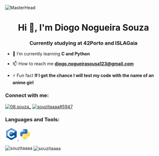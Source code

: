 ![MasterHead](https://cdna.artstation.com/p/assets/images/images/026/128/252/original/lennart-butz-idea5anim.gif?1587962316)
<h1 align="center">Hi 👋, I'm Diogo Nogueira Souza</h1>
<h3 align="center">Currently studying at 42Porto and ISLAGaia</h3>

- 🌱 I’m currently learning **C and Python**

- 📫 How to reach me **diogo.nogueirasousa123@gmail.com**

- ⚡ Fun fact **If I get the chance I will test my code with the name of an anime girl**

<h3 align="left">Connect with me:</h3>
<p align="left">
<a href="https://instagram.com/08.souza_" target="blank"><img align="center" src="https://raw.githubusercontent.com/rahuldkjain/github-profile-readme-generator/master/src/images/icons/Social/instagram.svg" alt="08.souza_" height="30" width="40" /></a>
<a href="https://discord.gg/souzitaaaa#5947" target="blank"><img align="center" src="https://raw.githubusercontent.com/rahuldkjain/github-profile-readme-generator/master/src/images/icons/Social/discord.svg" alt="souzitaaaa#5947" height="30" width="40" /></a>
</p>

<h3 align="left">Languages and Tools:</h3>
<p align="left"> <a href="https://www.cprogramming.com/" target="_blank" rel="noreferrer"> <img src="https://raw.githubusercontent.com/devicons/devicon/master/icons/c/c-original.svg" alt="c" width="40" height="40"/> </a> <a href="https://www.python.org" target="_blank" rel="noreferrer"> <img src="https://raw.githubusercontent.com/devicons/devicon/master/icons/python/python-original.svg" alt="python" width="40" height="40"/> </a> </p>

<p><img align="left" src="https://github-readme-stats.vercel.app/api/top-langs?username=souzitaaaa&show_icons=true&theme=dark&title_color=ffffff&hide_border=true&locale=en&layout=compact" alt="souzitaaaa" /></p>

<p>&nbsp;<img align="center" src="https://github-readme-stats.vercel.app/api?username=souzitaaaa&show_icons=true&theme=dark&title_color=ffffff&hide_border=true&locale=en" alt="souzitaaaa" /></p>
